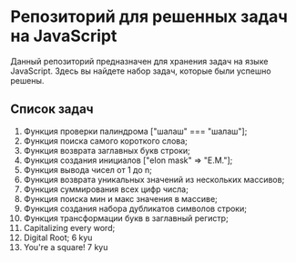 # Репозиторий для решенных задач на JavaScript

Данный репозиторий предназначен для хранения задач на языке JavaScript. Здесь вы найдете набор задач, которые были успешно решены.

## Список задач

1. Функция проверки палиндрома ["шалаш" === "шалаш"];
2. Функция поиска самого короткого слова;
3. Функция возврата заглавных букв строки;
4. Функция создания инициалов ["elon mask" => "E.M."];
5. Функция вывода чисел от 1 до n;
6. Функция возврата уникальных значений из нескольких массивов;
7. Функция суммирования всех цифр числа;
8. Функция поиска мин и макс значения в массиве;
9. Функция создания набора дубликатов символов строки;
10. Функция трансформации букв в заглавный регистр;
11. Capitalizing every word;
12. Digital Root; 6 kyu
13. You're a square! 7 kyu
